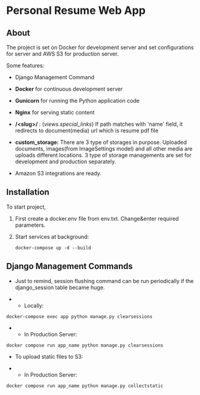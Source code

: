 # Personal Resume Web App

## About

The project is set on Docker for development server and set configurations for server and AWS S3 for production server.

Some features:

* Django Management Command


* **Docker** for continuous development server


* **Gunicorn** for running the Python application code


* **Nginx** for serving static content


* **/\<slug>/** : (_views.special_links_)  If path matches with 'name' field, it redirects to document(media) url which
  is resume pdf file



* **custom_storage:** There are 3 type of storages in purpose. Uploaded documents, images(from ImageSettings model) and
  all other media are uploads different locations. 3 type of storage managements are set for development and production
  separately.



* Amazon S3 integrations are ready.

## Installation

To start project,

1. First create a docker.env file from env.txt. Change&enter required parameters.


2. Start services at background:

   `docker-compose up -d --build`

## Django Management Commands

* Just to remind, session flushing command can be run periodically if the django_session table became huge.

*
    * Locally:

`docker-compose exec app python manage.py clearsessions`

*
    * In Production Server:

`docker compose run app_name python manage.py clearsessions`

* To upload static files to S3:

*
  * In Production Server:
  
`docker compose run app_name python manage.py collectstatic`
